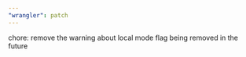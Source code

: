 ```yaml
---
"wrangler": patch
---
```


chore: remove the warning about local mode flag being removed in the future
